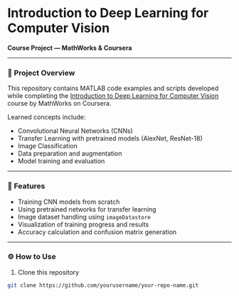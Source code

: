 # Introduction to Deep Learning for Computer Vision  
**Course Project — MathWorks & Coursera**

---

### 🚀 Project Overview  
This repository contains MATLAB code examples and scripts developed while completing the [Introduction to Deep Learning for Computer Vision](https://www.coursera.org/learn/deep-learning-computer-vision-matlab) course by MathWorks on Coursera.  

Learned concepts include:  
- Convolutional Neural Networks (CNNs)  
- Transfer Learning with pretrained models (AlexNet, ResNet-18)  
- Image Classification  
- Data preparation and augmentation  
- Model training and evaluation  

---

### 🎯 Features  
- Training CNN models from scratch  
- Using pretrained networks for transfer learning  
- Image dataset handling using `imageDatastore`  
- Visualization of training progress and results  
- Accuracy calculation and confusion matrix generation  

---

### ⚙️ How to Use  
1. Clone this repository  
```bash
git clone https://github.com/yourusername/your-repo-name.git
